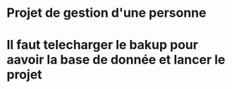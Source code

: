 # Projet de gestion d'une personne
# Il faut telecharger le bakup pour aavoir la base de donnée et lancer le projet
